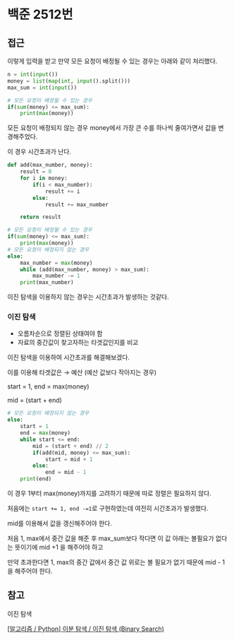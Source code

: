 # 백준 2512번

## 접근

이렇게 입력을 받고 만약 모든 요청이 배정될 수 있는 경우는 아래와 같이 처리했다.

```python
n = int(input())
money = list(map(int, input().split()))
max_sum = int(input())

# 모든 요청이 배정될 수 있는 경우
if(sum(money) <= max_sum):
    print(max(money))
```

모든 요청이 배정되지 않는 경우 money에서 가장 큰 수를 하나씩 줄여가면서 값을 변경해주었다.

이 경우 시간초과가 난다.

```python
def add(max_number, money):
    result = 0
    for i in money:
        if(i < max_number):
            result += i
        else:
            result += max_number

    return result

# 모든 요청이 배정될 수 있는 경우
if(sum(money) <= max_sum):
    print(max(money))
# 모든 요청이 배정되지 않는 경우
else:
    max_number = max(money)
    while (add(max_number, money) > max_sum):
        max_number -= 1
    print(max_number)
```

이진 탐색을 이용하지 않는 경우는 시간초과가 발생하는 것같다.

### 이진 탐색

- 오름차순으로 정렬된 상태여야 함
- 자료의 중간값이 찾고자하는 타겟값인지를 비교

이진 탐색을 이용하여 시간초과를 해결해보겠다.

이를 이용해 타겟값은 → 예산 (예산 값보다 작아지는 경우)

start = 1, end = max(money)

mid = (start + end)

```python
# 모든 요청이 배정되지 않는 경우
else:
    start = 1
    end = max(money)
    while start <= end:
        mid = (start + end) // 2
        if(add(mid, money) <= max_sum):
            start = mid + 1
        else:
            end = mid - 1
    print(end)
```

이 경우 1부터 max(money)까지를 고려하기 때문에 따로 정렬은 필요하지 않다.

처음에는 `start += 1, end -=1`로 구현하였는데 여전히 시간초과가 발생했다.

mid를 이용해서 값을 갱신해주어야 한다.

처음 1, max에서 중간 값을 해준 후 max_sum보다 작다면 이 값 아래는 볼필요가 없다는 뜻이기에 mid +1 을 해주어야 하고

만약 초과한다면 1, max의 중간 값에서 중간 값 위로는 볼 필요가 없기 때문에 mid - 1을 해주어야 한다.

## 참고

이진 탐색

[[알고리즘 / Python] 이분 탐색 / 이진 탐색 (Binary Search)](https://code-angie.tistory.com/3)
